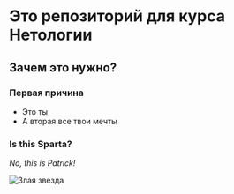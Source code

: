 # Это репозиторий для курса Нетологии

## Зачем это нужно?

### Первая причина

* Это ты
* А вторая все твои мечты

### Is this Sparta?

*No, this is Patrick!*

![Злая звезда](https://i.ytimg.com/vi/tRn1fMLJXH8/maxresdefault.jpg)
